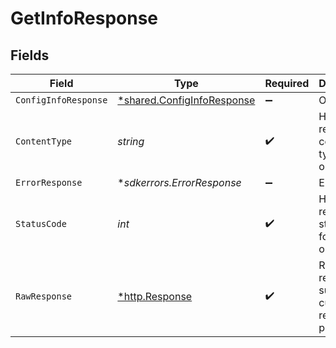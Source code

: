 # GetInfoResponse


## Fields

| Field                                                                          | Type                                                                           | Required                                                                       | Description                                                                    |
| ------------------------------------------------------------------------------ | ------------------------------------------------------------------------------ | ------------------------------------------------------------------------------ | ------------------------------------------------------------------------------ |
| `ConfigInfoResponse`                                                           | [*shared.ConfigInfoResponse](../../../pkg/models/shared/configinforesponse.md) | :heavy_minus_sign:                                                             | OK                                                                             |
| `ContentType`                                                                  | *string*                                                                       | :heavy_check_mark:                                                             | HTTP response content type for this operation                                  |
| `ErrorResponse`                                                                | **sdkerrors.ErrorResponse*                                                     | :heavy_minus_sign:                                                             | Error                                                                          |
| `StatusCode`                                                                   | *int*                                                                          | :heavy_check_mark:                                                             | HTTP response status code for this operation                                   |
| `RawResponse`                                                                  | [*http.Response](https://pkg.go.dev/net/http#Response)                         | :heavy_check_mark:                                                             | Raw HTTP response; suitable for custom response parsing                        |